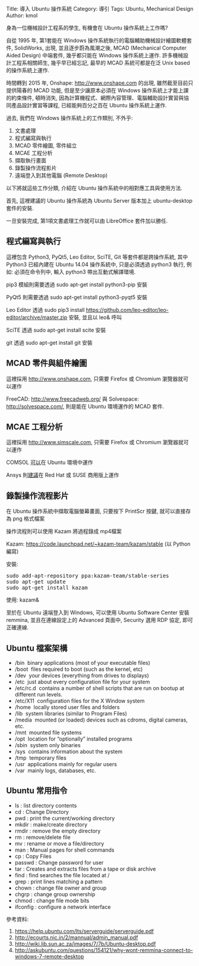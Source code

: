 Title: 導入 Ubuntu 操作系統
Category: 導引
Tags: Ubuntu, Mechanical Design
Author: kmol

身為一位機械設計工程系的學生, 有機會在 Ubuntu 操作系統上工作嗎?

<!-- PELICAN_END_SUMMARY -->

自從 1995 年, 第1套能在 Windows 操作系統執行的電腦輔助機械設計繪圖軟體套件, SolidWorks, 出現, 並且逐步蔚為風潮之後,  MCAD (Mechanical Computer Aided Design) 中端套件, 幾乎都只能在 Windows 操作系統上運作. 許多機械設計工程系相關師生, 幾乎早已經忘記, 最早的 MCAD 系統可都是在泛 Unix based 的操作系統上運作.

時間轉到 2015 年, Onshape: <http://www.onshape.com> 的出現, 雖然截至目前只提供陽春的 MCAD 功能, 但是至少讓原本必須在 Windows 操作系統上才能上課的約束條件, 頓時消失, 因為計算機程式、網際內容管理、電腦輔助設計實習與協同產品設計實習等課程, 已經能夠百分之百在 Ubuntu 操作系統上運作.

過去, 我們在 Windows 操作系統上的工作類別, 不外乎:

1. 文書處理
2. 程式編寫與執行
3. MCAD 零件繪圖, 零件組立
4. MCAE 工程分析
5. 擷取執行畫面
6. 錄製操作流程影片
7. 遠端登入到其他電腦 (Remote Desktop)

以下將就這些工作分類, 介紹在 Ubuntu 操作系統中的相對應工具與使用方法.

首先, 這裡建議的 Ubuntu 操作系統為 Ubuntu Server 版本加上 ubuntu-desktop 套件的安裝.

一旦安裝完成, 第1項文書處理工作就可以由 LibreOffice 套件加以勝任.

## 程式編寫與執行

這裡包含 Python3, PyQt5, Leo Editor, SciTE, Git 等套件都是跨操作系統, 其中 Python3  已經內建在 Ubuntu 14.04 操作系統中, 只是必須透過 python3 執行, 例如: 必須在命令列中, 輸入 python3 帶出互動式解譯環境.

pip3 模組則需要透過 sudo apt-get install python3-pip 安裝

PyQt5 則需要透過 sudo apt-get install python3-pyqt5 安裝

Leo Editor 透過 sudo pip3 install https://github.com/leo-editor/leo-editor/archive/master.zip 安裝, 並且以 leo& 呼叫

SciTE 透過 sudo apt-get install scite 安裝

git 透過 sudo apt-get install git 安裝

## MCAD 零件與組件繪圖

這裡採用 <http://www.onshape.com>, 只需要 Firefox 或 Chromium 瀏覽器就可以運作

FreeCAD: <http://www.freecadweb.org/> 與 Solvespace: <http://solvespace.com/>, 則是能在 Ubuntu 環境運作的 MCAD 套件.

## MCAE 工程分析

這裡採用 <http://www.simscale.com>, 只需要 Firefox 或 Chromium 瀏覽器就可以運作

COMSOL <a href="https://www.comsol.com/system-requirements">可以</a>在 Ubuntu 環境中運作

Ansys 則<a href="http://www.ansys.com/-/media/Ansys/corporate/files/pdf/solutions/it-professionals/platform-support/platformsupportansys162stategyandplans.pdf?la=en">建議</a>在 Red Hat 或 SUSE 商用版上運作

## 錄製操作流程影片

在 Ubuntu 操作系統中擷取電腦螢幕畫面, 只要按下 PrintScr 按鍵, 就可以直接存為 png 格式檔案

操作流程則可以使用 Kazam 將過程錄成 mp4檔案

Kazam: <https://code.launchpad.net/~kazam-team/kazam/stable> (以 Python 編寫)

安裝:

<pre class="brush: python">
sudo add-apt-repository ppa:kazam-team/stable-series
sudo apt-get update
sudo apt-get install kazam
</pre>

使用: kazam&

至於在 Ubuntu 遠端登入到 Windows, 可以使用 Ubuntu Software Center 安裝 remmina, 並且在連線設定上的 Advanced 頁面中, Security 選用 RDP 協定, 即可正確連線.

## Ubuntu 檔案架構

* /bin ­­ binary applications (most of your executable files) 
* /boot ­­ files required to boot (such as the kernel, etc) 
* /dev ­­ your devices (everything from drives to displays) 
* /etc ­­ just about every configuration file for your system 
* /etc/rc.d ­­ contains a number of shell scripts that are run on bootup at different run levels. 
* /etc/X11 ­­ configuration files for the X Window system 
* /home ­­ locally stored user files and folders 
* /lib ­­ system libraries (similar to Program Files) 
* /media ­­ mounted (or loaded) devices such as cdroms, digital cameras, etc. 
* /mnt ­­ mounted file systems 
* /opt ­­ location for “optionally” installed programs 
* /sbin ­­ system ­only binaries
* /sys ­­ contains information about the system 
* /tmp ­­ temporary files 
* /usr ­­ applications mainly for regular users 
* /var ­­ mainly logs, databases, etc. 

## Ubuntu 常用指令

* ls : list directory contents
* cd : Change Directory
* pwd : print the current/working directory
* mkdir : make/create directory
* rmdir : remove the empty directory
* rm : remove/delete file
* mv : rename or move a file/directory
* man : Manual pages for shell commands
* cp : Copy Files
* passwd : Change password for user
* tar : Creates and extracts files from a tape or disk archive
* find :  find searches the file located at /
* grep :  print lines matching a pattern
* chown :  change file owner and group
* chgrp :  change group ownership
* chmod :  change file mode bits
* ifconfig :  configure a network interface

參考資料:

1. <https://help.ubuntu.com/lts/serverguide/serverguide.pdf>
2. <http://ecourts.nic.in/2/mannual/admin_manual.pdf>
3. <http://wiki.lib.sun.ac.za/images/7/7b/Ubuntu-desktop.pdf>
4. <http://askubuntu.com/questions/154121/why-wont-remmina-connect-to-windows-7-remote-desktop>





